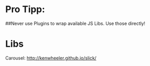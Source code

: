 # Pro Tipp:

##Never use Plugins to wrap available JS Libs. Use those directly!


# Libs

Carousel: http://kenwheeler.github.io/slick/
